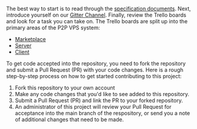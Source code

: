 The best way to start is to read through the [specification documents](specifications/high-level-overview.md).
Next, introduce yourself on our [Gitter Channel](https://gitter.im/RPiOVN/Lobby).
Finally, review the Trello boards and look for a task you can take on.
The Trello boards are split up into the primary areas of the P2P VPS system:

* [Marketplace](https://trello.com/b/U7aDKsSs/p2pvps-marketplace)
* [Server](https://trello.com/b/1TgG5PFE/p2pvps-server)
* [Client](https://trello.com/b/jqkUgHS5/p2pvps-client)

To get code accepted into the repository, you need to fork the repository and submit a Pull Request (PR) with your code changes.
Here is a rough step-by-step process on how to get started contributing to this project:
 1. Fork this repository to your own account
 2. Make any code changes that you'd like to see added to this repository.
 3. Submit a Pull Request (PR) and link the PR to your forked repository.
 4. An administrator of this project will review your Pull Request for acceptance into the main branch of the respository, or
 send you a note of additional changes that need to be made.
